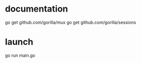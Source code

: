 # documentation

go get github.com/gorilla/mux
go get github.com/gorilla/sessions

# launch

go run main.go


